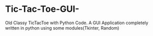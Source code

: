# Tic-Tac-Toe-GUI-
Old Classy TicTacToe with Python Code. A GUI Application completely written in python using some modules(Tkinter, Random)

